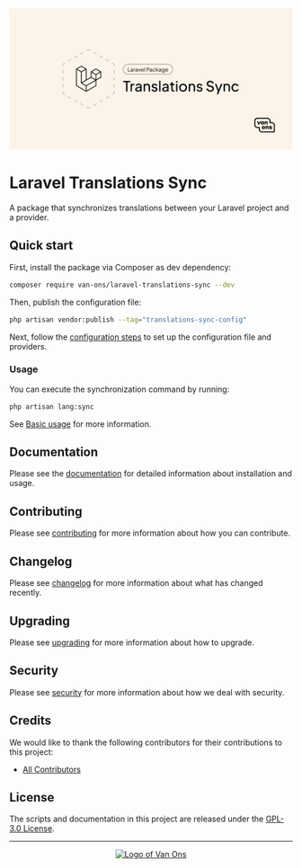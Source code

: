 <p align="center"><img src="art/social-card.png" alt="Social card of Laravel Translations Sync"></p>

# Laravel Translations Sync

<!-- BADGES -->

A package that synchronizes translations between your Laravel project and a provider.

## Quick start

First, install the package via Composer as dev dependency:

```bash
composer require van-ons/laravel-translations-sync --dev
```

Then, publish the configuration file:

```bash
php artisan vendor:publish --tag="translations-sync-config"
```

Next, follow the [configuration steps](docs/installation.md#configuration) to set up the configuration file and providers.

### Usage

You can execute the synchronization command by running:

```bash
php artisan lang:sync
````

See [Basic usage](docs/basic-usage.md) for more information.

## Documentation

Please see the [documentation] for detailed information about installation and usage.

## Contributing

Please see [contributing] for more information about how you can contribute.

## Changelog

Please see [changelog] for more information about what has changed recently.

## Upgrading

Please see [upgrading] for more information about how to upgrade.

## Security

Please see [security] for more information about how we deal with security.

## Credits

We would like to thank the following contributors for their contributions to this project:

- [All Contributors][all-contributors]

## License

The scripts and documentation in this project are released under the [GPL-3.0 License][license].

---

<p align="center"><a href="https://van-ons.nl/" target="_blank"><img src="https://opensource.van-ons.nl/files/cow.png" width="50" alt="Logo of Van Ons"></a></p>

[documentation]: docs/README.md
[contributing]: CONTRIBUTING.md
[changelog]: CHANGELOG.md
[upgrading]: UPGRADING.md
[security]: SECURITY.md
[email]: mailto:opensource@van-ons.nl
[all-contributors]: ../../contributors
[license]: LICENSE.md
